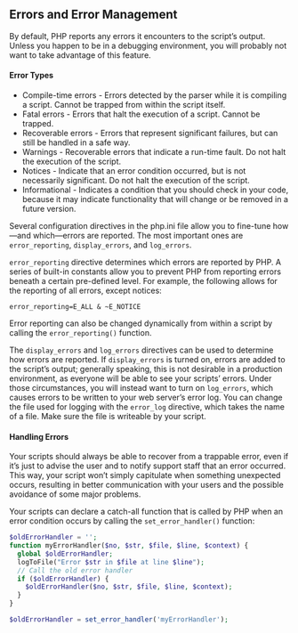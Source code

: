 ## Errors and Error Management
By default, PHP reports any errors it encounters to the script’s output. Unless you happen to be in a debugging environment, you will probably not want to take advantage of this feature.

#### Error Types
- Compile-time errors - Errors detected by the parser while it is compiling a script. Cannot be trapped from within the script itself.
- Fatal errors - Errors that halt the execution of a script. Cannot be trapped.
- Recoverable errors - Errors that represent significant failures, but can still be handled in a safe way.
- Warnings - Recoverable errors that indicate a run-time fault. Do not halt the execution of the script.
- Notices - Indicate that an error condition occurred, but is not necessarily significant. Do not halt the execution of the script.
- Informational - Indicates a condition that you should check in your code, because it may indicate functionality that will change or be
removed in a future version.

Several configuration directives in the php.ini file allow you to fine-tune how—and which—errors are reported. The most important ones are ```error_reporting```, ```display_errors```, and ```log_errors```.

```error_reporting``` directive determines which errors are reported by PHP. A series of built-in constants allow you to prevent PHP from reporting errors beneath a certain pre-defined level. For example, the following allows for the reporting of all errors, except notices:
```
error_reporting=E_ALL & ~E_NOTICE
```
Error reporting can also be changed dynamically from within a script by calling the ```error_reporting()``` function.

The ```display_errors``` and ```log_errors``` directives can be used to determine how errors are reported. If ```display_errors``` is turned on, errors are added to the script’s output; generally speaking, this is not desirable in a production
environment, as everyone will be able to see your scripts’ errors. Under those circumstances, you will instead want to turn on ```log_errors```, which causes errors to be written to your web server’s error log. You can change the file used for logging with the ```error_log``` directive, which takes the name of a file. Make sure the file is writeable by your script.

#### Handling Errors
Your scripts should always be able to recover from a trappable error, even if it’s just to advise the user and to notify support staff that an error occurred. This way, your script won’t simply capitulate when something unexpected occurs, resulting in better communication with your users and the possible avoidance of some major problems.

Your scripts can declare a catch-all function that is called by PHP when an error condition occurs by calling the ```set_error_handler()``` function:
```php
$oldErrorHandler = '';
function myErrorHandler($no, $str, $file, $line, $context) {
  global $oldErrorHandler;
  logToFile("Error $str in $file at line $line");
  // Call the old error handler
  if ($oldErrorHandler) {
    $oldErrorHandler($no, $str, $file, $line, $context);
  }
}

$oldErrorHandler = set_error_handler('myErrorHandler');
```
